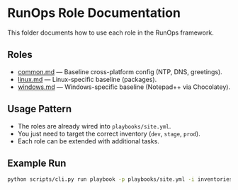# RunOps Role Documentation

This folder documents how to use each role in the RunOps framework.

## Roles
- [common.md](common.md) — Baseline cross-platform config (NTP, DNS, greetings).
- [linux.md](linux.md) — Linux-specific baseline (packages).
- [windows.md](windows.md) — Windows-specific baseline (Notepad++ via Chocolatey).

## Usage Pattern
- The roles are already wired into `playbooks/site.yml`.
- You just need to target the correct inventory (`dev`, `stage`, `prod`).
- Each role can be extended with additional tasks.

## Example Run
```bash
python scripts/cli.py run playbook -p playbooks/site.yml -i inventories/dev/hosts.yml
```
